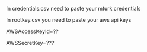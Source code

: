 In credentials.csv need to paste your mturk credentials

In rootkey.csv you need to paste your aws api keys

AWSAccessKeyId=??

AWSSecretKey=???
